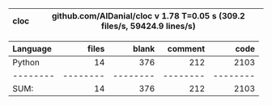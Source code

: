 cloc|github.com/AlDanial/cloc v 1.78  T=0.05 s (309.2 files/s, 59424.9 lines/s)
--- | ---

Language|files|blank|comment|code
:-------|-------:|-------:|-------:|-------:
Python|14|376|212|2103
--------|--------|--------|--------|--------
SUM:|14|376|212|2103
